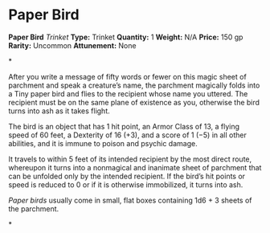 # Paper Bird

**Paper Bird**
_Trinket_
**Type:** Trinket
**Quantity:** 1
**Weight:** N/A
**Price:** 150 gp
**Rarity:** Uncommon
**Attunement:** None

*<p>After you write a message of fifty words or fewer on this magic sheet of parchment and speak a creature’s name, the parchment magically folds into a Tiny paper bird and flies to the recipient whose name you uttered. The recipient must be on the same plane of existence as you, otherwise the bird turns into ash as it takes flight.

The bird is an object that has 1 hit point, an Armor Class of 13, a flying speed of 60 feet, a Dexterity of 16 (+3), and a score of 1 (−5) in all other abilities, and it is immune to poison and psychic damage.

It travels to within 5 feet of its intended recipient by the most direct route, whereupon it turns into a nonmagical and inanimate sheet of parchment that can be unfolded only by the intended recipient. If the bird’s hit points or speed is reduced to 0 or if it is otherwise immobilized, it turns into ash.

*Paper birds* usually come in small, flat boxes containing 1d6 + 3 sheets of the parchment.</p>*
